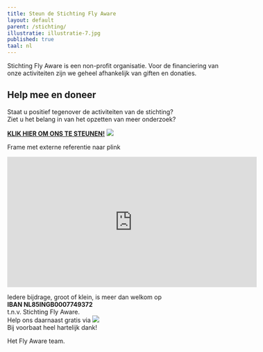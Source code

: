 ```yaml
---
title: Steun de Stichting Fly Aware
layout: default
parent: /stichting/
illustratie: illustratie-7.jpg
published: true
taal: nl
---
```


Stichting Fly Aware is een non-profit organisatie. Voor de financiering van onze activiteiten zijn we geheel afhankelijk van giften en donaties.

## Help mee en doneer
Staat u positief tegenover de activiteiten van de stichting?  
Ziet u het belang in van het opzetten van meer onderzoek?  

[<b>KLIK HIER OM ONS TE STEUNEN!</b>](https://useplink.com/payment/edcVW3wMearjzSRKy2RE) <a href="https://useplink.com/payment/edcVW3wMearjzSRKy2RE"><img src="{{baseurl}}/assets/img/Fotolia_doneerknop-100px.jpg"></a>  


Frame met externe referentie naar plink
<div class="embed-responsive embed-responsive-16by9">
  <iframe width="575" height="300" src="https://useplink.com/payment/edcVW3wMearjzSRKy2RE" frameborder="0" allowfullscreen class="embed-responsive-item"></iframe>
</div>


Iedere bijdrage, groot of klein, is meer dan welkom op  
<b>IBAN NL85INGB0007749372</b>  
t.n.v. Stichting Fly Aware.  
Help ons daarnaast gratis via <a href="/stichting/sponsorkliks/"><img src="{{baseurl}}/assets/img/logo-sponsorkliks.gif"></a>  
Bij voorbaat heel hartelijk dank!  

Het Fly Aware team.
